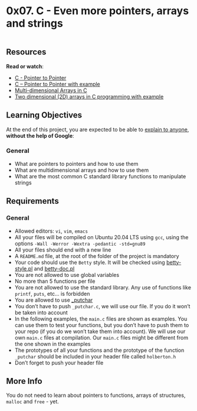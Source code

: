 <h1 class="gap">0x07. C - Even more pointers, arrays and strings</h1><div class="gap" id="project-description">
<p><img alt="" src="https://s3.amazonaws.com/intranet-projects-files/holbertonschool-low_level_programming/218/58fe6b229144b7fe5ebe88afe9ff5cabe2dd0863e1e79b2d02b4103c30b465dd.jpg" style=""/></p>
<h2>Resources</h2>
<p><strong>Read or watch</strong>:</p>
<ul>
<li><a href="/rltoken/97ic1ots5Y44UW4c5HBtRQ" target="_blank" title="C - Pointer to Pointer">C - Pointer to Pointer</a> </li>
<li><a href="/rltoken/SLQf1I04zyLrA0OYFgXzlg" target="_blank" title="C – Pointer to Pointer with example">C – Pointer to Pointer with example</a> </li>
<li><a href="/rltoken/OINOASSTk6-D9PqX2oZZYw" target="_blank" title="Multi-dimensional Arrays in C">Multi-dimensional Arrays in C</a> </li>
<li><a href="/rltoken/czf9xxN9_8ISUNWTsLfBcw" target="_blank" title="Two dimensional (2D) arrays in C programming with example">Two dimensional (2D) arrays in C programming with example</a> </li>
</ul>
<h2>Learning Objectives</h2>
<p>At the end of this project, you are expected to be able to <a href="/rltoken/K2Pqe2sA3L9LV9u0N_MgNQ" target="_blank" title="explain to anyone">explain to anyone</a>, <strong>without the help of Google</strong>:</p>
<h3>General</h3>
<ul>
<li>What are pointers to pointers and how to use them</li>
<li>What are multidimensional arrays and how to use them</li>
<li>What are the most common C standard library functions to manipulate strings</li>
</ul>
<h2>Requirements</h2>
<h3>General</h3>
<ul>
<li>Allowed editors: <code>vi</code>, <code>vim</code>, <code>emacs</code></li>
<li>All your files will be compiled on Ubuntu 20.04 LTS using <code>gcc</code>, using the options <code>-Wall -Werror -Wextra -pedantic -std=gnu89</code></li>
<li>All your files should end with a new line</li>
<li>A <code>README.md</code> file, at the root of the folder of the project is mandatory</li>
<li>Your code should use the <code>Betty</code> style. It will be checked using <a href="https://github.com/holbertonschool/Betty/blob/master/betty-style.pl" target="_blank" title="betty-style.pl">betty-style.pl</a> and <a href="https://github.com/holbertonschool/Betty/blob/master/betty-doc.pl" target="_blank" title="betty-doc.pl">betty-doc.pl</a></li>
<li>You are not allowed to use global variables</li>
<li>No more than 5 functions per file</li>
<li>You are not allowed to use the standard library. Any use of functions like <code>printf</code>, <code>puts</code>, etc… is forbidden</li>
<li>You are allowed to use <a href="https://github.com/holbertonschool/_putchar.c/blob/master/_putchar.c" target="_blank" title="_putchar">_putchar</a></li>
<li>You don’t have to push <code>_putchar.c</code>, we will use our file. If you do it won’t be taken into account</li>
<li>In the following examples, the <code>main.c</code> files are shown as examples. You can use them to test your functions, but you don’t have to push them to your repo (if you do we won’t take them into account). We will use our own <code>main.c</code> files at compilation. Our <code>main.c</code> files might be different from the one shown in the examples</li>
<li>The prototypes of all your functions and the prototype of the function <code>_putchar</code> should be included in your header file called <code>holberton.h</code></li>
<li>Don’t forget to push your header file</li>
</ul>
<h2>More Info</h2>
<p>You do not need to learn about pointers to functions, arrays of structures, <code>malloc</code> and <code>free</code> - yet.</p>
</div>